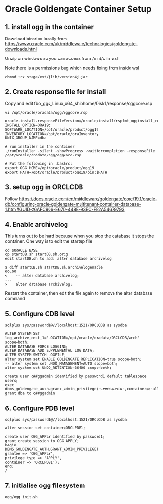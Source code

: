 # Oracle Goldengate Container Setup

## 1. install ogg in the container

Download binaries locally from https://www.oracle.com/uk/middleware/technologies/goldengate-downloads.html

Unzip on windows so you can access from /mnt/c in wsl

Note there is a permissions bug which needs fixing from inside wsl

```code
chmod +rx stage/ext/jlib/version4j.jar
```

## 2. Create response file for install

Copy and edit fbo_ggs_Linux_x64_shiphome/Disk1/response/oggcore.rsp 

```code
vi /opt/oracle/oradata/ogg/oggcore.rsp

oracle.install.responseFileVersion=/oracle/install/rspfmt_ogginstall_response_schema_v19_1_0
INSTALL_OPTION=ORA19c
SOFTWARE_LOCATION=/opt/oracle/product/ogg19
INVENTORY_LOCATION=/opt/oracle/oraInventory
UNIX_GROUP_NAME=dba

# run installer in the container
./runInstaller -silent -showProgress -waitforcompletion -responseFile /opt/oracle/oradata/ogg/oggcore.rsp

# Put the following in .bashrc:
export OGG_HOME=/opt/oracle/product/ogg19
export PATH=/opt/oracle/product/ogg19/bin:$PATH
```

## 3. setup ogg in ORCLCDB

Follow https://docs.oracle.com/en/middleware/goldengate/core/19.1/oracle-db/configuring-oracle-goldengate-multitenant-container-database-1.html#GUID-26AFC906-E67D-448E-93EC-FE2A54679793

## 4. Enable archivelog

This turns out to be hard because when you stop the database it stops the container. One way is to edit the startup file

```code
cd $ORACLE_BASE
cp startDB.sh startDB.sh.orig
edit startDB.sh to add: alter database archivelog

$ diff startDB.sh startDB.sh.archivelogenable
60c60
<    -- alter database archivelog;
---
>    alter database archivelog;
```

Restart the container, then edit the file again to remove the alter database command

## 5. Configure CDB level

```code
sqlplus sys/password1@//localhost:1521/ORCLCDB as sysdba

ALTER SYSTEM SET log_archive_dest_1='LOCATION=/opt/oracle/oradata/ORCLCDB/arch' scope=both;
ALTER DATABASE FORCE LOGGING;
ALTER DATABASE ADD SUPPLEMENTAL LOG DATA;
ALTER SYSTEM SWITCH LOGFILE;
alter system set ENABLE_GOLDENGATE_REPLICATION=true scope=both;
-- alter system set UNDO_MANAGEMENT=AUTO scope=both;
alter system set UNDO_RETENTION=86400 scope=both;

create user c##ggadmin identified by password1 default tablespace users;
exec dbms_goldengate_auth.grant_admin_privilege('C##GGADMIN',container=>'all')
grant dba to c##ggadmin
```

## 6. Configure PDB level

```code
sqlplus sys/password1@//localhost:1521/ORCLCDB as sysdba

alter session set container=ORCLPDB1;

create user OGG_APPLY identified by password1;
grant create session to OGG_APPLY;
begin
DBMS_GOLDENGATE_AUTH.GRANT_ADMIN_PRIVILEGE(
grantee => 'OGG_APPLY', 
privilege_type => 'APPLY',
container => 'ORCLPDB1');
end;
/
```

## 7. initialise ogg filesystem

```code
ogg/ogg_init.sh
```

